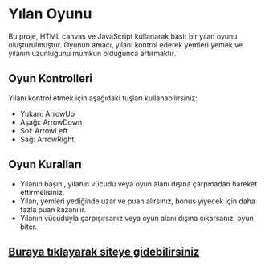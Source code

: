 # Yılan Oyunu

Bu proje, HTML canvas ve JavaScript kullanarak basit bir yılan oyunu oluşturulmuştur. Oyunun amacı, yılanı kontrol ederek yemleri yemek ve yılanın uzunluğunu mümkün olduğunca artırmaktır.

## Oyun Kontrolleri

Yılanı kontrol etmek için aşağıdaki tuşları kullanabilirsiniz:

- Yukarı: ArrowUp
- Aşağı: ArrowDown
- Sol: ArrowLeft
- Sağ: ArrowRight

## Oyun Kuralları

- Yılanın başını, yılanın vücudu veya oyun alanı dışına çarpmadan hareket ettirmelisiniz.
- Yılan, yemleri yediğinde uzar ve puan alırsınız, bonus yiyecek için daha fazla puan kazanılır.
- Yılanın vücuduyla çarpışırsanız veya oyun alanı dışına çıkarsanız, oyun biter.

## [Buraya tıklayarak siteye gidebilirsiniz]([https://fbturan.github.io/ToDoList/to_do.html](https://github.com/fbturan/Snake-Game/blob/main/snake.html)https://github.com/fbturan/Snake-Game/blob/main/snake.html)



